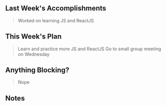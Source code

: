 ## Last Week's Accomplishments

> Worked on learning JS and ReactJS

## This Week's Plan

> Learn and practice more JS and ReactJS
> Go to small group meeting on Wednesday

## Anything Blocking?

> Nope

## Notes

